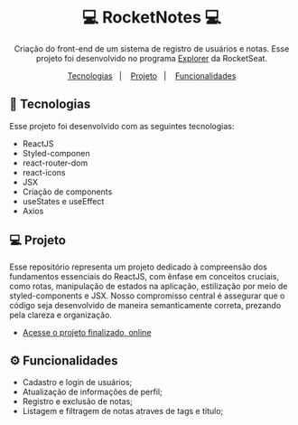 <h1 align="center">💻 RocketNotes 💻</h1>

<p align="center">
Criação do front-end de um sistema de registro de usuários e notas. Esse projeto foi desenvolvido no programa <a href="https://www.rocketseat.com.br/explorer">Explorer</a> da RocketSeat.
</p>

<p align="center">
  <a href="#🚀-tecnologias">Tecnologias</a>&nbsp;&nbsp;&nbsp;|&nbsp;&nbsp;&nbsp;
  <a href="#💻-projeto">Projeto</a>&nbsp;&nbsp;&nbsp;|&nbsp;&nbsp;&nbsp;
  <a href="#⚙️-funcionalidades">Funcionalidades</a>
</p>

## 🚀 Tecnologias

Esse projeto foi desenvolvido com as seguintes tecnologias:

- ReactJS
- Styled-componen
- react-router-dom
- react-icons
- JSX
- Criação de components
- useStates e useEffect
- Axios

## 💻 Projeto

Esse repositório representa um projeto dedicado à compreensão dos fundamentos essenciais do ReactJS, com ênfase em conceitos cruciais, como rotas, manipulação de estados na aplicação, estilização por meio de styled-components e JSX. Nosso compromisso central é assegurar que o código seja desenvolvido de maneira semanticamente correta, prezando pela clareza e organização.

- [Acesse o projeto finalizado, online](https://rocketnotes-jp.netlify.app/)

## ⚙️ Funcionalidades

- Cadastro e login de usuários;
- Atualização de informações de perfil;
- Registro e exclusão de notas;
- Listagem e filtragem de notas atraves de tags e título;